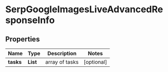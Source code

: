 # SerpGoogleImagesLiveAdvancedResponseInfo


## Properties

| Name | Type | Description | Notes |
|------------ | ------------- | ------------- | -------------|
**tasks** | **List<SerpGoogleImagesLiveAdvancedTaskInfo>** | array of tasks |[optional]|